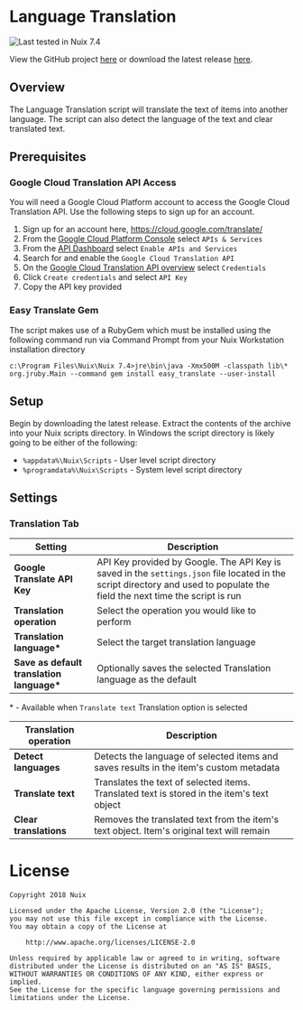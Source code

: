 ﻿
Language Translation
====================

![Last tested in Nuix 7.4](https://img.shields.io/badge/Nuix-7.4-green.svg)

View the GitHub project [here](https://github.com/NuixSDK/Language-Translation) or download the latest release [here](https://github.com/NuixSDK/Language-Translation/releases).

## Overview
The Language Translation script will translate the text of items into another language. The script can also detect the language of the text and clear translated text.

## Prerequisites
### Google Cloud Translation API Access
You will need a Google Cloud Platform account to access the Google Cloud Translation API. Use the following steps to sign up for an account.
1. Sign up for an account here, https://cloud.google.com/translate/
2. From the [Google Cloud Platform Console](https://console.cloud.google.com/home) select `APIs & Services`
3. From the [API Dashboard](https://console.cloud.google.com/apis/dashboard) select `Enable APIs and Services`
4. Search for and enable the `Google Cloud Translation API`
5. On the [Google Cloud Translation API overview](https://console.cloud.google.com/apis/api/translate.googleapis.com/overview) select `Credentials`
6. Click `Create credentials` and select `API Key`
7. Copy the API key provided

### Easy Translate Gem
The script makes use of a RubyGem which must be installed using the following command run via Command Prompt from your Nuix Workstation installation directory

`c:\Program Files\Nuix\Nuix 7.4>jre\bin\java -Xmx500M -classpath lib\* org.jruby.Main --command gem install easy_translate --user-install`

## Setup

Begin by downloading the latest release.  Extract the contents of the archive into your Nuix scripts directory.  In Windows the script directory is likely going to be either of the following:

- `%appdata%\Nuix\Scripts` - User level script directory
- `%programdata%\Nuix\Scripts` - System level script directory

## Settings
### Translation Tab
Setting | Description
------- | -----------
**Google Translate API Key** | API Key provided by Google. The API Key is saved in the `settings.json` file located in the script directory and used to populate the field the next time the script is run
**Translation operation** | Select the operation you would like to perform
**Translation language\*** | Select the target translation language
**Save as default translation language\*** | Optionally saves the selected Translation language as the default

\* - Available when `Translate text` Translation option is selected

Translation operation | Description
--------------------- | ------------
**Detect languages** | Detects the language of selected items and saves results in the item's custom metadata
**Translate text** | Translates the text of selected items. Translated text is stored in the item's text object
**Clear translations** | Removes the translated text from the item's text object. Item's original text will remain

# License

```
Copyright 2018 Nuix

Licensed under the Apache License, Version 2.0 (the "License");
you may not use this file except in compliance with the License.
You may obtain a copy of the License at

    http://www.apache.org/licenses/LICENSE-2.0

Unless required by applicable law or agreed to in writing, software
distributed under the License is distributed on an "AS IS" BASIS,
WITHOUT WARRANTIES OR CONDITIONS OF ANY KIND, either express or implied.
See the License for the specific language governing permissions and
limitations under the License.
```